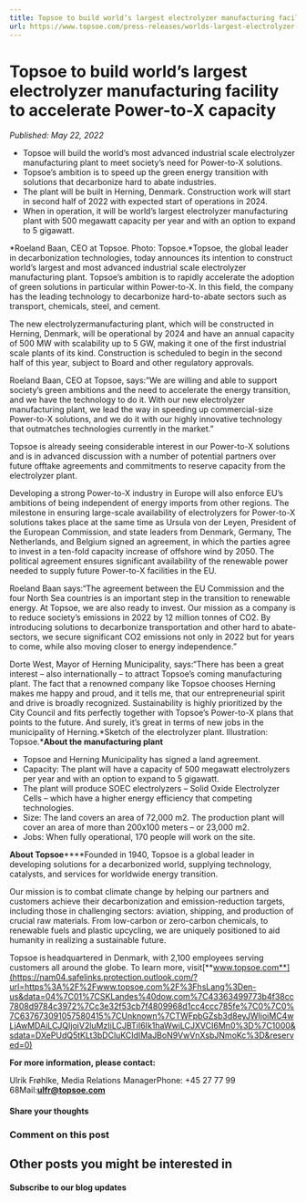 ```yaml
---
title: Topsoe to build world’s largest electrolyzer manufacturing facility to accelerate Power-to-X capacity
url: https://www.topsoe.com/press-releases/worlds-largest-electrolyzer-production-facility#main-content
---
```


# Topsoe to build world’s largest electrolyzer manufacturing facility to accelerate Power-to-X capacity

*Published: May 22, 2022*

- Topsoe will build the world’s most advanced industrial scale electrolyzer manufacturing plant to meet society’s need for Power-to-X solutions.
- Topsoe’s ambition is to speed up the green energy transition with solutions that decarbonize hard to abate industries.
- The plant will be built in Herning, Denmark. Construction work will start in second half of 2022 with expected start of operations in 2024.
- When in operation, it will be world’s largest electrolyzer manufacturing plant with 500 megawatt capacity per year and with an option to expand to 5 gigawatt.

*Roeland Baan, CEO at Topsoe. Photo: Topsoe.*Topsoe, the global leader in decarbonization technologies, today announces its intention to construct world’s largest and most advanced industrial scale electrolyzer manufacturing plant. Topsoe’s ambition is to rapidly accelerate the adoption of green solutions in particular within Power-to-X. In this field, the company has the leading technology to decarbonize hard-to-abate sectors such as transport, chemicals, steel, and cement.

The new electrolyzermanufacturing plant, which will be constructed in Herning, Denmark, will be operational by 2024 and have an annual capacity of 500 MW with scalability up to 5 GW, making it one of the first industrial scale plants of its kind. Construction is scheduled to begin in the second half of this year, subject to Board and other regulatory approvals.

Roeland Baan, CEO at Topsoe, says:”We are willing and able to support society’s green ambitions and the need to accelerate the energy transition, and we have the technology to do it. With our new electrolyzer manufacturing plant, we lead the way in speeding up commercial-size Power-to-X solutions, and we do it with our highly innovative technology that outmatches technologies currently in the market.”

Topsoe is already seeing considerable interest in our Power-to-X solutions and is in advanced discussion with a number of potential partners over future offtake agreements and commitments to reserve capacity from the electrolyzer plant.

Developing a strong Power-to-X industry in Europe will also enforce EU’s ambitions of being independent of energy imports from other regions. The milestone in ensuring large-scale availability of electrolyzers for Power-to-X solutions takes place at the same time as Ursula von der Leyen, President of the European Commission, and state leaders from Denmark, Germany, The Netherlands, and Belgium signed an agreement, in which the parties agree to invest in a ten-fold capacity increase of offshore wind by 2050. The political agreement ensures significant availability of the renewable power needed to supply future Power-to-X facilities in the EU.

Roeland Baan says:“The agreement between the EU Commission and the four North Sea countries is an important step in the transition to renewable energy. At Topsoe, we are also ready to invest. Our mission as a company is to reduce society’s emissions in 2022 by 12 million tonnes of CO2. By introducing solutions to decarbonize transportation and other hard to abate-sectors, we secure significant CO2 emissions not only in 2022 but for years to come, while also moving closer to energy independence.”

Dorte West, Mayor of Herning Municipality, says:“There has been a great interest – also internationally – to attract Topsoe’s coming manufacturing plant. The fact that a renowned company like Topsoe chooses Herning makes me happy and proud, and it tells me, that our entrepreneurial spirit and drive is broadly recognized. Sustainability is highly prioritized by the City Council and fits perfectly together with Topsoe’s Power-to-X plans that points to the future. And surely, it’s great in terms of new jobs in the municipality of Herning.*Sketch of the electrolyzer plant. Illustration: Topsoe.***About the manufacturing plant**

- Topsoe and Herning Municipality has signed a land agreement.
- Capacity: The plant will have a capacity of 500 megawatt electrolyzers per year and with an option to expand to 5 gigawatt.
- The plant will produce SOEC electrolyzers – Solid Oxide Electrolyzer Cells – which have a higher energy efficiency that competing technologies.
- Size: The land covers an area of 72,000 m2. The production plant will cover an area of more than 200x100 meters – or 23,000 m2.
- Jobs: When fully operational, 170 people will work on the site.

**About Topsoe******Founded in 1940, Topsoe is a global leader in developing solutions for a decarbonized world, supplying technology, catalysts, and services for worldwide energy transition.

Our mission is to combat climate change by helping our partners and customers achieve their decarbonization and emission-reduction targets, including those in challenging sectors: aviation, shipping, and production of crucial raw materials. From low-carbon or zero-carbon chemicals, to renewable fuels and plastic upcycling, we are uniquely positioned to aid humanity in realizing a sustainable future.

Topsoe is headquartered in Denmark, with 2,100 employees serving customers all around the globe. To learn more, visit[**www.topsoe.com**](https://nam04.safelinks.protection.outlook.com/?url=https%3A%2F%2Fwww.topsoe.com%2F%3FhsLang%3Den-us&data=04%7C01%7CSKLandes%40dow.com%7C43363499773b4f38cc7808d9784c3972%7Cc3e32f53cb7f4809968d1cc4ccc785fe%7C0%7C0%7C637673091057580415%7CUnknown%7CTWFpbGZsb3d8eyJWIjoiMC4wLjAwMDAiLCJQIjoiV2luMzIiLCJBTiI6Ik1haWwiLCJXVCI6Mn0%3D%7C1000&sdata=DXePUdQ5tKLt3bDCluKCIdIMaJBoN9VwVnXsbJNmoKc%3D&reserved=0)

**For more information, please contact:**

Ulrik Frøhlke, Media Relations ManagerPhone: +45 27 77 99 68Mail:[**ulfr@topsoe.com**](mailto:ulfr@topsoe.com)

#### Share your thoughts

### Comment on this post

## Other posts you might be interested in

#### Subscribe to our blog updates